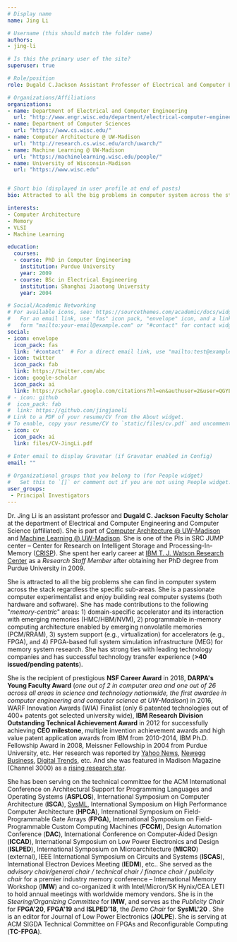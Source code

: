 ```yaml
---
# Display name
name: Jing Li

# Username (this should match the folder name)
authors:
- jing-li

# Is this the primary user of the site?
superuser: true

# Role/position
role: Dugald C.Jackson Assistant Professor of Electrical and Computer Engineering

# Organizations/Affiliations
organizations:
- name: Department of Electrical and Computer Engineering
  url: "http://www.engr.wisc.edu/department/electrical-computer-engineering/"
- name: Department of Computer Sciences
  url: "https://www.cs.wisc.edu/"
- name: Computer Architecture @ UW-Madison
  url: "http://research.cs.wisc.edu/arch/uwarch/"
- name: Machine Learning @ UW-Madison
  url: "https://machinelearning.wisc.edu/people/"
- name: University of Wisconsin-Madison
  url: "https://www.wisc.edu"  


# Short bio (displayed in user profile at end of posts)
bio: Attracted to all the big problems in computer system across the stack regardless the specific sub-areas.

interests:
- Computer Architecture
- Memory
- VLSI
- Machine Learning

education:
  courses:
  - course: PhD in Computer Engineering
    institution: Purdue University
    year: 2009
  - course: BSc in Electrical Engineering
    institution: Shanghai Jiaotong University
    year: 2004

# Social/Academic Networking
# For available icons, see: https://sourcethemes.com/academic/docs/widgets/#icons
#   For an email link, use "fas" icon pack, "envelope" icon, and a link in the
#   form "mailto:your-email@example.com" or "#contact" for contact widget.
social:
- icon: envelope
  icon_pack: fas
  link: '#contact'  # For a direct email link, use "mailto:test@example.org".
- icon: twitter
  icon_pack: fab
  link: https://twitter.com/abc
- icon: google-scholar
  icon_pack: ai
  link: https://scholar.google.com/citations?hl=en&authuser=2&user=QGYL3tAAAAAJ
# - icon: github
#  icon_pack: fab
#  link: https://github.com/jingjaneli
# Link to a PDF of your resume/CV from the About widget.
# To enable, copy your resume/CV to `static/files/cv.pdf` and uncomment the lines below.  
- icon: cv
  icon_pack: ai
  link: files/CV-JingLi.pdf

# Enter email to display Gravatar (if Gravatar enabled in Config)
email: ""
  
# Organizational groups that you belong to (for People widget)
#   Set this to `[]` or comment out if you are not using People widget.  
user_groups:
 - Principal Investigators
---
```


Dr. Jing Li is an assistant professor and **Dugald C. Jackson Faculty Scholar** at the department of Electrical and Computer Engineering and Computer Science (affiliated). She is part of [Computer Architecture @ UW-Madison](http://research.cs.wisc.edu/arch/uwarch/) and [Machine Learning @ UW-Madison](https://machinelearning.wisc.edu/). She is one of the PIs in SRC JUMP center – Center for Research on Intelligent Storage and Processing-In-Memory ([CRISP](https://crisp.engineering.virginia.edu/staff)). She spent her early career at [IBM T. J. Watson Research Center](https://www.research.ibm.com/labs/watson/) as a *Research Staff Member* after obtaining her PhD degree from Purdue University in 2009.

She is attracted to all the big problems she can find in computer system across the stack regardless the specific sub-areas. She is a passionate computer experimentalist and enjoy building real computer systems (both hardware and software). She has made contributions to the following "*memory-centric*" areas: 1) domain-specific accelerator and its interaction with emerging memories (HMC/HBM/NVM), 2) programmable in-memory computing architecture enabled by emerging nonvolatile memories (PCM/RRAM), 3) system support (e.g., virtualization) for accelerators (e.g., FPGA), and 4) FPGA-based full system simulation infrastructure (MEG) for memory system research. She has strong ties with leading technology companies and has successful technology transfer experience (**>40 issued/pending patents**).

She is the recipient of prestigious **NSF Career Award** in 2018, **DARPA's Young Faculty Award** (*one out of 2 in computer area and one out of 26 across all areas in science and technology nationwide, the first awardee in computer engineering and computer science at UW-Madison*) in 2016, WARF Innovation Awards (WIA) Finalist (only 6 patented technologies out of 400+ patents got selected university wide), **IBM Research Division Outstanding Technical Achievement Award** in 2012 for successfully achieving **CEO milestone**, multiple invention achievement awards and high value patent application awards from IBM from 2010-2014, IBM Ph.D. Fellowship Award in 2008, Meissner Fellowship in 2004 from Purdue University, etc. Her research was reported by [Yahoo News](https://ca.news.yahoo.com/liquid-silicon-chips-could-integrate-010242640.html), [Newegg Business](https://www.neweggbusiness.com/smartbuyer/components/liquid-silicon-computer-hardware/), [Digital Trends](https://www.digitaltrends.com/computing/liquid-silicon-merge-hardware-software-one-device/), etc. And she was featured in Madison Magazine (Channel 3000) as a [rising research star](https://www.channel3000.com/madison-magazine/city-life/a-rising-research-star/524062115).

She has been serving on the technical committee for the ACM International Conference on Architectural Support for Programming Languages and Operating Systems (**ASPLOS**), International Symposium on Computer Architecture (**ISCA**), [SysML](https://www.sysml.cc/), International Symposium on High Performance Computer Architecture (**HPCA**), International Symposium on Field-Programmable Gate Arrays (**FPGA**), International Symposium on Field-Programmable Custom Computing Machines (**FCCM**), Design Automation Conference (**DAC**), International Conference on Computer‑Aided Design (**ICCAD**), International Symposium on Low Power Electronics and Design (**ISLPED**), International Symposium on Microarchitecture (**MICRO**) (external), IEEE International Symposium on Circuits and Systems (**ISCAS**), International Electron Devices Meeting (**IEDM**), etc.. She served as the *advisory chair/general chair / technical chair / finance chair / publicity chair* for a premier industry memory conference – International Memory Workshop (**IMW**) and co-organized it with Intel/Micron/SK Hynix/CEA LETI to hold annual meetings with worldwide memory vendors. She is in the *Steering/Organizing Committee* for **IMW**, and serves as the *Publicity Chair* for **FPGA'20**, **FPGA'19** and **ISLPED’18**, the *Demo Chair* for **SysML'20** . She is an editor for Journal of Low Power Electronics (**JOLPE**). She is serving at ACM SIGDA Technical Committee on FPGAs and Reconfigurable Computing (**TC-FPGA**).